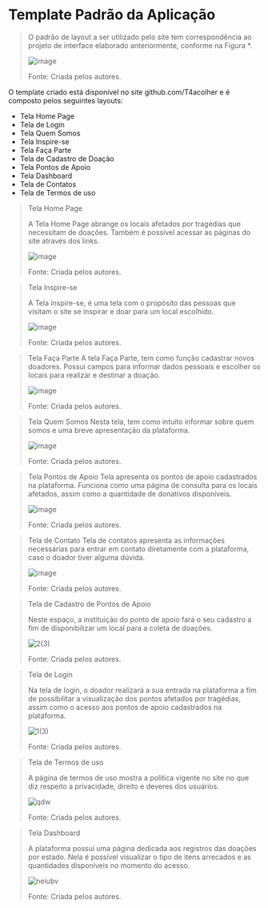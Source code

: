 # Template Padrão da Aplicação

> O padrão de layout a ser utilizado pelo site tem correspondência ao projeto de interface elaborado anteriormente, conforme na Figura *. 
>
> ![image](https://user-images.githubusercontent.com/102244252/193481968-e550a1ac-8d7c-4a74-a505-5fb912b42ca6.png)
>
>Fonte: Criada pelos autores.

O template criado está disponível no site github.com/T4acolher e é composto pelos seguintes layouts:  

- Tela Home Page 
- Tela de Login 
- Tela Quem Somos  
- Tela Inspire-se 
- Tela Faça Parte  
- Tela de Cadastro de Doação 
- Tela Pontos de Apoio 
- Tela Dashboard 
- Tela de Contatos 
- Tela de Termos de uso


> Tela Home Page
> 
> A Tela Home Page abrange os locais afetados por tragédias que necessitam de doações. Também é possível acessar as páginas do site através dos links.  
> 
>![image](https://user-images.githubusercontent.com/102244252/193482048-a9e46293-423f-48bc-ad0c-30f48c23f36a.png)
>
>Fonte: Criada pelos autores.

> Tela Inspire-se
> 
> A Tela inspire-se, é uma tela com o propósito das pessoas que visitam o site se inspirar e doar para um local escolhido. 
> 
>![image](https://user-images.githubusercontent.com/102244252/193482083-5dca7c28-25f0-4ba0-81be-cef007450781.png)
>
>Fonte: Criada pelos autores.

> Tela Faça Parte 
>A tela Faça Parte, tem como função cadastrar novos doadores. Possui campos para informar dados pessoais e escolher os locais para realizar e destinar a doação. 
>
>![image](https://user-images.githubusercontent.com/102244252/193482242-413480da-5520-4a14-a317-99fd7edb9c84.png)
>
>Fonte: Criada pelos autores.

> Tela Quem Somos
>Nesta tela, tem como intuito informar sobre quem somos e uma breve apresentação da plataforma.  
>
>![image](https://user-images.githubusercontent.com/102244252/193482276-48353b4d-5f44-4eb6-8a8a-42fac2640010.png)
>
>Fonte: Criada pelos autores.

> Tela Pontos de Apoio
>Tela apresenta os pontos de apoio cadastrados na plataforma. Funciona como uma página de consulta para os locais afetados, assim como a quantidade de donativos disponíveis. 
>
>![image](https://user-images.githubusercontent.com/102244252/193482285-5fb5ec02-868e-4f65-830a-9a30ed8e3344.png)
>
>Fonte: Criada pelos autores.

> Tela de Contato
>Tela de contatos apresenta as informações necessárias para entrar em contato diretamente com a plataforma, caso o doador tiver alguma dúvida. 
>
>![image](https://user-images.githubusercontent.com/102244252/193482304-d3a8a76e-05a5-4df2-a8d5-487847f40f28.png)
>
>Fonte: Criada pelos autores.

> Tela de Cadastro de Pontos de Apoio 
>
> Neste espaço, a instituição do ponto de apoio fará o seu cadastro a fim de disponibilizar um local para a coleta de doações. 
>
> ![2(3)](https://user-images.githubusercontent.com/102244252/198895495-ce72bf2b-a3f1-47ce-bba3-c79ad4e5b0b4.png)
>
>Fonte: Criada pelos autores.

>Tela de Login 
>
>Na tela de login, o doador realizará a sua entrada na plataforma a fim de possibilitar a visualização dos pontos afetados por tragédias, assim como o acesso aos pontos de apoio cadastrados na plataforma. 
>
>![1(3)](https://user-images.githubusercontent.com/102244252/198895661-a65494a5-7ea0-469d-b8f4-9a2f2da39f42.png)
>
>Fonte: Criada pelos autores.

>Tela de Termos de uso  
>
>A página de termos de uso mostra a política vigente no site no que diz respeito a privacidade, direito e deveres dos usuários. 
>
>![qdw](https://user-images.githubusercontent.com/102244252/198897999-da2b46ab-c6a7-46b1-88e9-e39537c78c8a.png)
>
>Fonte: Criada pelos autores.

>Tela Dashboard 
>
>A plataforma possui uma página dedicada aos registros das doações por estado. Nela é possível visualizar o tipo de itens arrecados e as quantidades disponíveis no momento do acesso.
> 
>![neiubv](https://user-images.githubusercontent.com/102244252/198898831-8a179994-885c-4808-8bf2-b296764df7ed.png)
>
>Fonte: Criada pelos autores.

